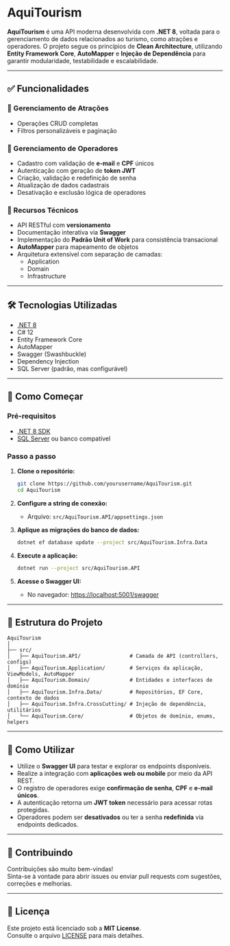 # AquiTourism

**AquiTourism** é uma API moderna desenvolvida com **.NET 8**, voltada para o gerenciamento de dados relacionados ao turismo, como atrações e operadores. O projeto segue os princípios de **Clean Architecture**, utilizando **Entity Framework Core**, **AutoMapper** e **Injeção de Dependência** para garantir modularidade, testabilidade e escalabilidade.

---

## ✅ Funcionalidades

### 🎯 Gerenciamento de Atrações
- Operações CRUD completas
- Filtros personalizáveis e paginação

### 👤 Gerenciamento de Operadores
- Cadastro com validação de **e-mail** e **CPF** únicos
- Autenticação com geração de **token JWT**
- Criação, validação e redefinição de senha
- Atualização de dados cadastrais
- Desativação e exclusão lógica de operadores

### 🧰 Recursos Técnicos
- API RESTful com **versionamento**
- Documentação interativa via **Swagger**
- Implementação do **Padrão Unit of Work** para consistência transacional
- **AutoMapper** para mapeamento de objetos
- Arquitetura extensível com separação de camadas:
  - Application
  - Domain
  - Infrastructure

---

## 🛠️ Tecnologias Utilizadas

- [.NET 8](https://dotnet.microsoft.com/download)
- C# 12
- Entity Framework Core
- AutoMapper
- Swagger (Swashbuckle)
- Dependency Injection
- SQL Server (padrão, mas configurável)

---

## 🚀 Como Começar

### Pré-requisitos

- [.NET 8 SDK](https://dotnet.microsoft.com/download)
- [SQL Server](https://www.microsoft.com/en-us/sql-server/sql-server-downloads) ou banco compatível

### Passo a passo

1. **Clone o repositório:**
   ```bash
   git clone https://github.com/yourusername/AquiTourism.git
   cd AquiTourism
   ```

2. **Configure a string de conexão:**
   - Arquivo: `src/AquiTourism.API/appsettings.json`

3. **Aplique as migrações do banco de dados:**
   ```bash
   dotnet ef database update --project src/AquiTourism.Infra.Data
   ```

4. **Execute a aplicação:**
   ```bash
   dotnet run --project src/AquiTourism.API
   ```

5. **Acesse o Swagger UI:**
   - No navegador: [https://localhost:5001/swagger](https://localhost:5001/swagger)

---

## 📁 Estrutura do Projeto

```
AquiTourism
│
├── src/
│   ├── AquiTourism.API/                # Camada de API (controllers, configs)
│   ├── AquiTourism.Application/        # Serviços da aplicação, ViewModels, AutoMapper
│   ├── AquiTourism.Domain/             # Entidades e interfaces de domínio
│   ├── AquiTourism.Infra.Data/         # Repositórios, EF Core, contexto de dados
│   ├── AquiTourism.Infra.CrossCutting/ # Injeção de dependência, utilitários
│   └── AquiTourism.Core/               # Objetos de domínio, enums, helpers
```

---

## 📌 Como Utilizar

- Utilize o **Swagger UI** para testar e explorar os endpoints disponíveis.
- Realize a integração com **aplicações web ou mobile** por meio da API REST.
- O registro de operadores exige **confirmação de senha**, **CPF** e **e-mail únicos**.
- A autenticação retorna um **JWT token** necessário para acessar rotas protegidas.
- Operadores podem ser **desativados** ou ter a senha **redefinida** via endpoints dedicados.

---

## 🤝 Contribuindo

Contribuições são muito bem-vindas!  
Sinta-se à vontade para abrir issues ou enviar pull requests com sugestões, correções e melhorias.

---

## 📄 Licença

Este projeto está licenciado sob a **MIT License**.  
Consulte o arquivo [LICENSE](./LICENSE) para mais detalhes.
